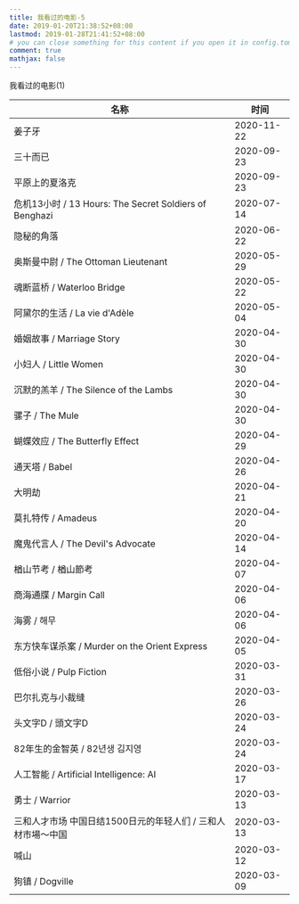 ```yaml
---
title: 我看过的电影-5
date: 2019-01-20T21:38:52+08:00
lastmod: 2019-01-28T21:41:52+08:00
# you can close something for this content if you open it in config.toml.
comment: true
mathjax: false
---
```



我看过的电影(1)

| 名称                                                         | 时间       |
| ------------------------------------------------------------ | ---------- |
| 姜子牙                                                       | 2020-11-22 |
| 三十而已                                                     | 2020-09-23 |
| 平原上的夏洛克                                               | 2020-09-23 |
| 危机13小时 / 13 Hours: The Secret Soldiers of Benghazi       | 2020-07-14 |
| 隐秘的角落                                                   | 2020-06-22 |
| 奥斯曼中尉 / The Ottoman Lieutenant                          | 2020-05-29 |
| 魂断蓝桥 / Waterloo Bridge                                   | 2020-05-22 |
| 阿黛尔的生活 / La vie d'Adèle                                | 2020-05-04 |
| 婚姻故事 / Marriage Story                                    | 2020-04-30 |
| 小妇人 / Little Women                                        | 2020-04-30 |
| 沉默的羔羊 / The Silence of the Lambs                        | 2020-04-30 |
| 骡子 / The Mule                                              | 2020-04-30 |
| 蝴蝶效应 / The Butterfly Effect                              | 2020-04-29 |
| 通天塔 / Babel                                               | 2020-04-26 |
| 大明劫                                                       | 2020-04-21 |
| 莫扎特传 / Amadeus                                           | 2020-04-20 |
| 魔鬼代言人 / The Devil's Advocate                            | 2020-04-14 |
| 楢山节考 / 楢山節考                                          | 2020-04-07 |
| 商海通牒 / Margin Call                                       | 2020-04-06 |
| 海雾 / 해무                                                  | 2020-04-06 |
| 东方快车谋杀案 / Murder on the Orient Express                | 2020-04-05 |
| 低俗小说 / Pulp Fiction                                      | 2020-03-31 |
| 巴尔扎克与小裁缝                                             | 2020-03-26 |
| 头文字D / 頭文字D                                            | 2020-03-24 |
| 82年生的金智英 / 82년생 김지영                               | 2020-03-24 |
| 人工智能 / Artificial Intelligence: AI                       | 2020-03-17 |
| 勇士 / Warrior                                               | 2020-03-13 |
| 三和人才市场 中国日结1500日元的年轻人们 / 三和人材市場～中国 | 2020-03-13 |
| 喊山                                                         | 2020-03-12 |
| 狗镇 / Dogville                                              | 2020-03-09 |